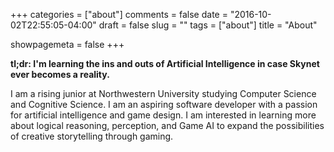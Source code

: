 +++
categories = ["about"]
comments = false
date = "2016-10-02T22:55:05-04:00"
draft = false
slug = ""
tags = ["about"]
title = "About"

showpagemeta = false
+++

**tl;dr: I'm learning the ins and outs of Artificial Intelligence in case Skynet ever becomes a reality.**

I am a rising junior at Northwestern University studying Computer Science and Cognitive Science. I am an aspiring software developer with a passion for artificial intelligence and game design. I am interested in learning more about logical reasoning, perception, and Game AI to expand the possibilities of creative storytelling through gaming.

